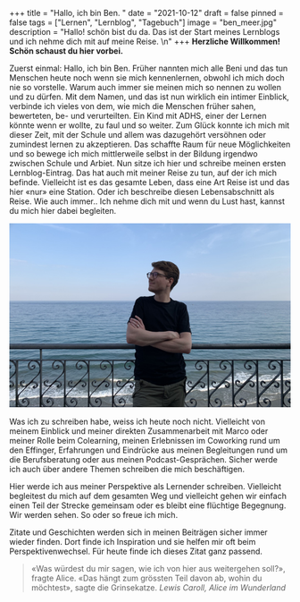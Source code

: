 +++
title = "Hallo, ich bin Ben. "
date = "2021-10-12"
draft = false
pinned = false
tags = ["Lernen", "Lernblog", "Tagebuch"]
image = "ben_meer.jpg"
description = "Hallo! schön bist du da. Das ist der Start meines Lernblogs und ich nehme dich mit auf meine Reise. \n"
+++
**Herzliche Willkommen! Schön schaust du hier vorbei.**

Zuerst einmal: Hallo, ich bin Ben. Früher nannten mich alle Beni und das tun Menschen heute noch wenn sie mich kennenlernen, obwohl ich mich doch nie so vorstelle. Warum auch immer sie meinen mich so nennen zu wollen und zu dürfen. Mit dem Namen, und das ist nun wirklich ein intimer Einblick, verbinde ich vieles von dem, wie mich die Menschen früher sahen, bewerteten, be- und verurteilten. Ein Kind mit ADHS, einer der Lernen könnte wenn er wollte, zu faul und so weiter. Zum Glück konnte ich mich mit dieser Zeit, mit der Schule und allem was dazugehört versöhnen oder zumindest lernen zu akzeptieren. Das schaffte Raum für neue Möglichkeiten und so bewege ich mich mittlerweile selbst in der Bildung irgendwo zwischen Schule und Arbiet. Nun sitze ich hier und schreibe meinen ersten Lernblog-Eintrag. Das hat auch mit meiner Reise zu tun, auf der ich mich befinde. Vielleicht ist es das gesamte Leben, dass eine Art Reise ist und das hier «nur» eine Station. Oder ich beschreibe diesen Lebensabschnitt als Reise. Wie auch immer.. Ich nehme dich mit und wenn du Lust hast, kannst du mich hier dabei begleiten.

![](ben_meer.jpg)

Was ich zu schreiben habe, weiss ich heute noch nicht. Vielleicht von meinem Einblick und meiner direkten Zusammenarbeit mit Marco oder meiner Rolle beim Colearning, meinen Erlebnissen im Coworking rund um den Effinger, Erfahrungen und Eindrücke aus meinen Begleitungen rund um die Berufsberatung oder aus meinen Podcast-Gesprächen. Sicher werde ich auch über andere Themen schreiben die mich beschäftigen.

Hier werde ich aus meiner Perspektive als Lernender schreiben. Vielleicht begleitest du mich auf dem gesamten Weg und vielleicht gehen wir einfach einen Teil der Strecke gemeinsam oder es bleibt eine flüchtige Begegnung. Wir werden sehen. So oder so freue ich mich.

Zitate und Geschichten werden sich in meinen Beiträgen sicher immer wieder finden. Dort finde ich Inspiration und sie helfen mir oft beim Perspektivenwechsel. Für heute finde ich dieses Zitat ganz passend.

> «Was würdest du mir sagen, wie ich von hier aus weitergehen soll?», fragte Alice. «Das hängt zum grössten Teil davon ab, wohin du möchtest», sagte die Grinsekatze. *Lewis Caroll, Alice im Wunderland*